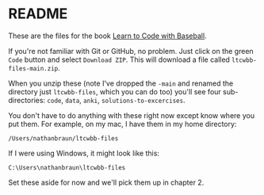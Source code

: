# README
These are the files for the book [Learn to Code with Baseball](https://codebaseball.com).

If you're not familiar with Git or GitHub, no problem. Just click on the green
`Code` button and select `Download ZIP`. This will download a file called
`ltcwbb-files-main.zip`.

When you unzip these (note I've dropped the `-main` and renamed the directory
just `ltcwbb-files`, which you can do too) you'll see four sub-directories:
`code`, `data`, `anki`, `solutions-to-excercises`.

You don't have to do anything with these right now except know where you put
them. For example, on my mac, I have them in my home directory:

`/Users/nathanbraun/ltcwbb-files`

If I were using Windows, it might look like this:

`C:\Users\nathanbraun\ltcwbb-files`

Set these aside for now and we'll pick them up in chapter 2.
